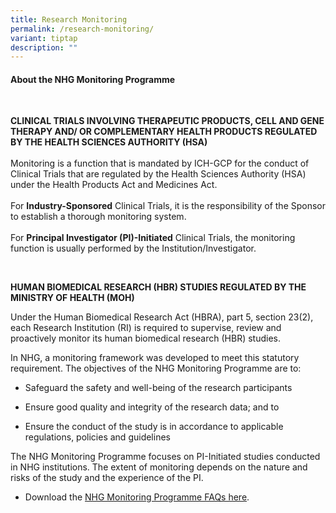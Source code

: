 ```yaml
---
title: Research Monitoring
permalink: /research-monitoring/
variant: tiptap
description: ""
---
```

<h4><strong>About the NHG Monitoring Programme</strong></h4>
<p>&nbsp;&nbsp;</p>
<p><strong>CLINICAL TRIALS INVOLVING THERAPEUTIC PRODUCTS, CELL AND GENE THERAPY AND/ OR COMPLEMENTARY HEALTH PRODUCTS REGULATED BY THE HEALTH SCIENCES AUTHORITY (HSA)</strong>
<br>
<br>Monitoring is a function that is mandated by ICH-GCP for the conduct of
Clinical Trials that are regulated by the Health Sciences Authority (HSA)
under the Health Products Act and Medicines Act.
<br>
<br>For <strong>Industry-Sponsored</strong> Clinical Trials, it is the responsibility
of the Sponsor to establish a thorough monitoring system.
<br>
<br>For <strong>Principal Investigator (PI)-Initiated</strong> Clinical Trials,
the monitoring function is usually performed by the Institution/Investigator.</p>
<p>&nbsp;</p>
<p><strong>HUMAN BIOMEDICAL RESEARCH (HBR) STUDIES REGULATED BY THE MINISTRY OF HEALTH (MOH)</strong>
</p>
<p>Under the Human Biomedical Research Act (HBRA), part 5, section 23(2),
each Research Institution (RI) is required to supervise, review and proactively
monitor its human biomedical research (HBR) studies.&nbsp;</p>
<p>In NHG, a monitoring framework was developed to meet this statutory requirement.
The objectives of the NHG Monitoring Programme are to:</p>
<ul data-tight="true" class="tight">
<li>
<p>Safeguard the safety and well-being of the research participants</p>
</li>
<li>
<p>Ensure good quality and integrity of the research data; and to</p>
</li>
<li>
<p>Ensure the conduct of the study is in accordance to applicable regulations,
policies and guidelines</p>
</li>
</ul>
<p>The NHG Monitoring Programme focuses on PI-Initiated studies conducted
in NHG institutions. The extent of monitoring depends on the nature and
risks of the study and the experience of the PI.</p>
<ul data-tight="true" class="tight">
<li>
<p>Download the <a href="/files/Quality/NHG_Monitoring_Programme_FAQ.pdf" rel="noopener noreferrer nofollow" target="_blank">NHG Monitoring Programme FAQs here</a>.</p>
</li>
</ul>
<p></p>